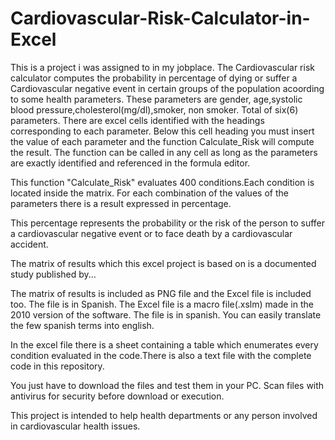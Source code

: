 # Cardiovascular-Risk-Calculator-in-Excel
This is a project i was assigned to in my jobplace. The Cardiovascular risk calculator computes the probability in percentage of dying or suffer a Cardiovascular negative event in certain groups of the population acoording to some health parameters.
These parameters are gender, age,systolic blood pressure,cholesterol(mg/dl),smoker, non smoker.
Total of six(6) parameters.
There are excel cells identified with the headings corresponding to each parameter.
Below this cell heading you must insert the value of each parameter and the function Calculate_Risk will compute the result.
The function can be called in any cell as long as the parameters are exactly identified and referenced in the formula editor.

This function "Calculate_Risk" evaluates 400 conditions.Each condition is located inside the matrix. For each combination of the values of the parameters there is a result expressed in percentage.

This percentage represents the probability or the risk of the person to suffer a cardiovascular negative event or to face death by a cardiovascular accident.

The matrix of results which this excel project is based on is a documented study published by...

The matrix of results is included as PNG file and the Excel file is included too. The file is in Spanish.
The Excel file is a macro file(.xslm) made in the 2010 version of the software. The file is in spanish.
You can easily translate the few spanish terms into english.

In the excel file there is a sheet containing a table which enumerates every condition evaluated in the code.There is also a text file with the complete code in this repository.

You just have to download the files and test them in your PC. Scan files with antivirus for security before download or execution.

This project is intended to help health departments or any person involved in cardiovascular health issues.

